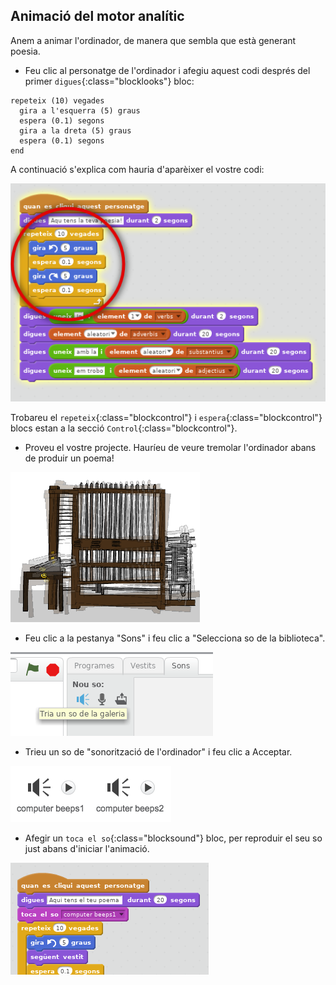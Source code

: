 ## Animació del motor analític

Anem a animar l'ordinador, de manera que sembla que està generant poesia.

+ Feu clic al personatge de l'ordinador i afegiu aquest codi després del primer `digues`{:class="blocklooks"} bloc:

```blocks
repeteix (10) vegades 
  gira a l'esquerra (5) graus
  espera (0.1) segons
  gira a la dreta (5) graus
  espera (0.1) segons
end
```

A continuació s'explica com hauria d'aparèixer el vostre codi:

![captura de pantalla](images/poetry-animate.png)

Trobareu el `repeteix`{:class="blockcontrol"} i `espera`{:class="blockcontrol"} blocs estan a la secció `Control`{:class="blockcontrol"}.

+ Proveu el vostre projecte. Hauríeu de veure tremolar l'ordinador abans de produir un poema!

![captura de pantalla](images/poetry-animate-test.png)

+ Feu clic a la pestanya "Sons" i feu clic a "Selecciona so de la biblioteca".

![captura de pantalla](images/poetry-sound.png)

+ Trieu un so de "sonorització de l'ordinador" i feu clic a Acceptar.

![captura de pantalla](images/poetry-beeps.png)

+ Afegir un `toca el so`{:class="blocksound"} bloc, per reproduir el seu so just abans d'iniciar l'animació.

![captura de pantalla](images/poetry-play.png)
